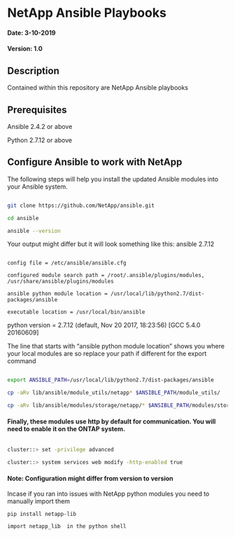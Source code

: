 # NetApp Ansible Playbooks

#### Date: 3-10-2019
#### Version: 1.0


## Description

Contained within this repository are NetApp Ansible playbooks


## Prerequisites

Ansible 2.4.2 or above

Python 2.7.12 or above


## Configure Ansible to work with NetApp


The following steps will help you install the updated Ansible modules into your Ansible system.

```sh

git clone https://github.com/NetApp/ansible.git

cd ansible

ansible --version

```

Your output might differ but it will look something like this:
ansible 2.7.12

```

config file = /etc/ansible/ansible.cfg

configured module search path = /root/.ansible/plugins/modules, /usr/share/ansible/plugins/modules

ansible python module location = /usr/local/lib/python2.7/dist-packages/ansible

executable location = /usr/local/bin/ansible

```

python version = 2.7.12 (default, Nov 20 2017, 18:23:56) [GCC 5.4.0 20160609]

The line that starts with “ansible python module location” shows you where your local modules are so replace your path if different for the export command


```sh

export ANSIBLE_PATH=/usr/local/lib/python2.7/dist-packages/ansible

cp -aRv lib/ansible/module_utils/netapp* $ANSIBLE_PATH/module_utils/

cp -aRv lib/ansible/modules/storage/netapp/* $ANSIBLE_PATH/modules/storage/netapp/


```

#### Finally, these modules use http by default for communication.  You will need to enable it on the ONTAP system.


```sh

cluster::> set -privilege advanced

cluster::> system services web modify -http-enabled true

```

#### Note: Configuration might differ from version to version

Incase if you ran into issues with NetApp python modules you need to manually import them


```
pip install netapp-lib

import netapp_lib  in the python shell
```
